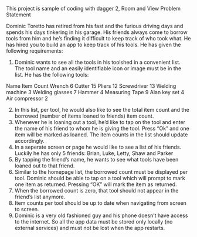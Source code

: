 This project is sample of coding with dagger 2, Room and View
Problem Statement

Dominic Toretto has retired from his fast and the furious driving days and spends his days tinkering in his garage. His friends always come to borrow tools from him and he’s finding it difficult to keep track of who took what. He has hired you to build an app to keep track of his tools. He has given the following requirements:

1.	Dominic wants to see all the tools in his toolshed in a convenient list. The tool name and an easily identifiable icon or image must be in the list. He has the following tools:

Name	Item Count
Wrench	6
Cutter	15
Pliers	12
Screwdriver	13
Welding machine	3
Welding glasses	7
Hammer	4
Measuring Tape	9
Alan key set	4
Air compressor	2

2.	In this list, per tool, he would also like to see the total item count and the borrowed (number of items loaned to friends) item count.
3.	Whenever he is loaning out a tool, he’d like to tap on the tool and enter the name of his friend to whom he is giving the tool. Press “Ok” and one item will be marked as loaned. The item counts in the list should update accordingly.
4.	In a seperate screen or page he would like to see a list of his friends. Luckily he has only 5 friends: Brian, Luke, Letty, Shaw and Parker
5.	By tapping the friend’s name, he wants to see what tools have been loaned out to that friend.
6.	Similar to the homepage list, the borrowed count must be displayed per tool. Dominic should be able to tap on a tool which will prompt to mark one item as returned. Pressing “OK” will mark the item as returned.
7.	When the borrowed count is zero, that tool should not appear in the friend’s list anymore.
8.	Item counts per tool should be up to date when navigating from screen to screen.
9.	Dominic is a very old fashioned guy and his phone doesn’t have access to the internet. So all the app data must be stored only locally (no external services) and must not be lost when the app restarts.

